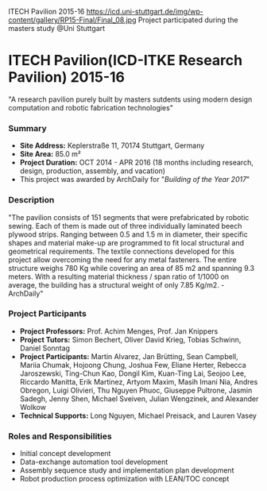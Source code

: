 ITECH Pavilion 2015-16
https://icd.uni-stuttgart.de/img/wp-content/gallery/RP15-Final/Final_08.jpg
Project participated during the masters study @Uni Stuttgart

# ITECH Pavilion(ICD-ITKE Research Pavilion) 2015-16
"A research pavilion purely built by masters sutdents using modern design computation and robotic fabrication technologies"

### Summary
- **Site Address:** Keplerstraße 11, 70174 Stuttgart, Germany
- **Site Area:** 85.0 m²
- **Project Duration:** OCT 2014 - APR 2016 (18 months including research, design, production, assembly, and vacation)
- This project was awarded by ArchDaily for "*Building of the Year 2017*"

### Description
"The pavilion consists of 151 segments that were prefabricated by robotic sewing. Each of them is made out of three individually laminated beech plywood strips. Ranging between 0.5 and 1.5 m in diameter, their specific shapes and material make-up are programmed to fit local structural and geometrical requirements. The textile connections developed for this project allow overcoming the need for any metal fasteners. The entire structure weighs 780 Kg while covering an area of 85 m2 and spanning 9.3 meters. With a resulting material thickness / span ratio of 1/1000 on average, the building has a structural weight of only 7.85 Kg/m2. - ArchDaily"

### Project Participants
- **Project Professors:** Prof. Achim Menges, Prof. Jan Knippers
- **Project Tutors:** Simon Bechert, Oliver David Krieg, Tobias Schwinn, Daniel Sonntag
- **Project Participants:** Martin Alvarez, Jan Brütting, Sean Campbell, Mariia Chumak, Hojoong Chung, Joshua Few, Eliane Herter, Rebecca Jaroszewski, Ting-Chun Kao, Dongil Kim, Kuan-Ting Lai, Seojoo Lee, Riccardo Manitta, Erik Martinez, Artyom Maxim, Masih Imani Nia, Andres Obregon, Luigi Olivieri, Thu Nguyen Phuoc, Giuseppe Pultrone, Jasmin Sadegh, Jenny Shen, Michael Sveiven, Julian Wengzinek, and Alexander Wolkow
- **Technical Supports:** Long Nguyen, Michael Preisack, and Lauren Vasey

### Roles and Responsibilities
- Initial concept development
- Data-exchange automation tool development
- Assembly sequence study and implementation plan development
- Robot production process optimization with LEAN/TOC concept